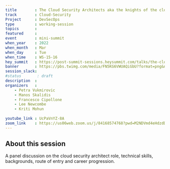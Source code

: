 ```yaml
---
title        : The Cloud Security Architects aka the knights of the cloud kingdom - Panel Discussion
track        : Cloud-Security
Project      : DevSecOps
type         : working-session
topics       :
featured     :
event        : mini-summit
when_year    : 2022
when_month   : Mar
when_day     : Tue
when_time    : WS-15-16
hey_summit   : https://post-summit-sessions.heysummit.com/talks/the-cloud-security-architects-aka-the-knights-of-the-cloud-kingdom-panel-discussion/
banner       : https://pbs.twimg.com/media/FN5KG6VWUAQiGbU?format=png&name=small
session_slack:
#status       : draft
description  :
organizers   :
    - Petra Vukmirovic
    - Manos Skalidis
    - Francesco Cipollone 
    - Lee Newcombe
    - Kriti Mohun
  
youtube_link : UcPaVnYZ-8A
zoom_link    : https://us06web.zoom.us/j/84168574768?pwd=M2NDVmd4eHdzdDBvSVJuSEJZN3NMQT09
---
```


## About this session
A panel discussion on the cloud security architect role, technical skills, backgrounds, route of entry and career progression.
